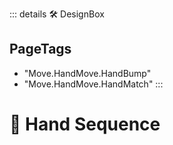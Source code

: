 ::: details 🛠 <dev>DesignBox</dev> 


<h2>PageTags</h2>

- "Move.HandMove.HandBump"
- "Move.HandMove.HandMatch"
:::

# 🔷 <move>Hand Sequence</move>